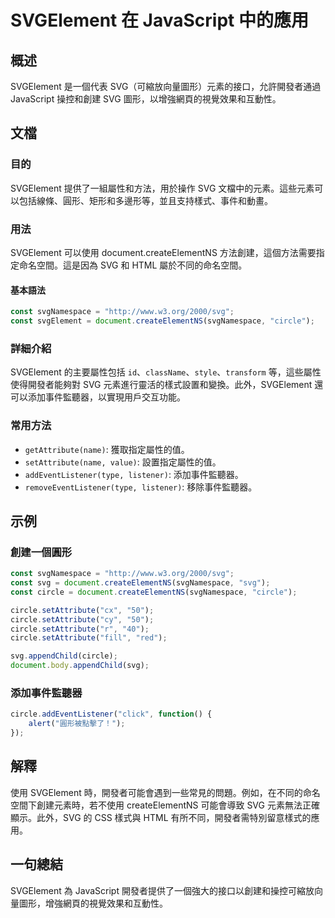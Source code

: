 <!--
Meta Description: # SVGElement 在 JavaScript 中的應用 ## 概述 SVGElement 是一個代表 SVG（可縮放向量圖形）元素的接口，允許開發者通過 JavaScript 操控和創建 SVG 圖形，以增強網頁的視覺效果和互動性。 ## 文檔 ### 目的 SVGElement 提供了一組屬...
Meta Keywords: svg, svgelement, circle, javascript, document
-->

# SVGElement 在 JavaScript 中的應用

## 概述
SVGElement 是一個代表 SVG（可縮放向量圖形）元素的接口，允許開發者通過 JavaScript 操控和創建 SVG 圖形，以增強網頁的視覺效果和互動性。

## 文檔
### 目的
SVGElement 提供了一組屬性和方法，用於操作 SVG 文檔中的元素。這些元素可以包括線條、圓形、矩形和多邊形等，並且支持樣式、事件和動畫。

### 用法
SVGElement 可以使用 document.createElementNS 方法創建，這個方法需要指定命名空間。這是因為 SVG 和 HTML 屬於不同的命名空間。

#### 基本語法
```javascript
const svgNamespace = "http://www.w3.org/2000/svg";
const svgElement = document.createElementNS(svgNamespace, "circle");
```

### 詳細介紹
SVGElement 的主要屬性包括 `id`、`className`、`style`、`transform` 等，這些屬性使得開發者能夠對 SVG 元素進行靈活的樣式設置和變換。此外，SVGElement 還可以添加事件監聽器，以實現用戶交互功能。

### 常用方法
- `getAttribute(name)`: 獲取指定屬性的值。
- `setAttribute(name, value)`: 設置指定屬性的值。
- `addEventListener(type, listener)`: 添加事件監聽器。
- `removeEventListener(type, listener)`: 移除事件監聽器。

## 示例
### 創建一個圓形
```javascript
const svgNamespace = "http://www.w3.org/2000/svg";
const svg = document.createElementNS(svgNamespace, "svg");
const circle = document.createElementNS(svgNamespace, "circle");

circle.setAttribute("cx", "50");
circle.setAttribute("cy", "50");
circle.setAttribute("r", "40");
circle.setAttribute("fill", "red");

svg.appendChild(circle);
document.body.appendChild(svg);
```

### 添加事件監聽器
```javascript
circle.addEventListener("click", function() {
    alert("圓形被點擊了！");
});
```

## 解釋
使用 SVGElement 時，開發者可能會遇到一些常見的問題。例如，在不同的命名空間下創建元素時，若不使用 createElementNS 可能會導致 SVG 元素無法正確顯示。此外，SVG 的 CSS 樣式與 HTML 有所不同，開發者需特別留意樣式的應用。

## 一句總結
SVGElement 為 JavaScript 開發者提供了一個強大的接口以創建和操控可縮放向量圖形，增強網頁的視覺效果和互動性。